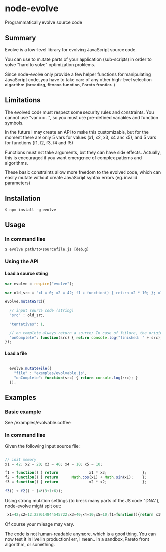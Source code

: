 node-evolve
===========

Programmatically evolve source code

## Summary

Evolve is a low-level library for evolving JavaScript source code.

You can use to mutate parts of your application (sub-scripts)
in order to solve "hard to solve" optimization problems.

Since node-evolve only provide a few helper functions for manipulating 
JavaScript code, you have to take care of any other high-level 
selection algorithm (breeding, fitness function, Pareto frontier..)

## Limitations

The evolved code must respect some security rules and constraints.
You cannot use "var x = ..", so you must use pre-defined variables and function symbols.

In the future I may create an API to make this customizable,
but for the moment there are only 5 vars for values (x1, x2, x3, x4 and x5),
and 5 vars for functions (f1, f2, f3, f4 and f5)

Functions must not take arguments, but they can have side effects. Actually, this is encouraged if you want emergence of complex patterns and algorithms.

These basic constraints allow more freedom to the evolved code,
which can easily mutate without create JavaScript syntax errors (eg. invalid parameters)

## Installation

    $ npm install -g evolve

## Usage

### In command line

    $ evolve path/to/sourcefile.js [debug]

### Using the API

#### Load a source string

```JavaScript
var evolve = require("evolve");

var old_src = "x1 = 0; x2 = 42; f1 = function() { return x2 * 10; }; x1 = f1();";

evolve.mutateSrc({

  // input source code (string)
  "src" : old_src,

  "tentatives": 1,

  // on complete always return a source; In case of failure, the original is returned
  "onComplete": function(src) { return console.log("finished: " + src); }
});

```

#### Load a file

```JavaScript
  
  evolve.mutateFile({
    "file" : "examples/evolvable.js",
    "onComplete": function(src) { return console.log(src); }
  });

```

## Examples

### Basic example

See /examples/evolvable.coffee


### In command line

Given the following input source file:

```JavaScript

// init memory
x1 = 42; x2 = 20; x3 = 40; x4 = 10; x5 = 10;

f1 = function() { return              x1 * x3;                };
f2 = function() { return      Math.cos(x1) + Math.sin(x1);    };
f3 = function() { return              x2 * x2;                };

f3() + f2() + (4*(3+1+6));

```

Using strong mutation settings (to break many parts of the JS code "DNA"), 
node-evolve might spit out:


```JavaScript
 x1=42;x2=12.229614844545722;x3=40;x4=10;x5=10;f1=function(){return x1*x3};f2=function(){return Math.cos(x1)+Math.sin(x1)};f2=function(){return x2*x2};Math.cos()+f2()+4*(3+12.229614844545722+6)
```

Of course your mileage may vary. 

The code is not human-readable anymore, which is a good thing.
You can now test it in live! in production! err, I mean.. in
a sandbox, Pareto front algorithm, or something.